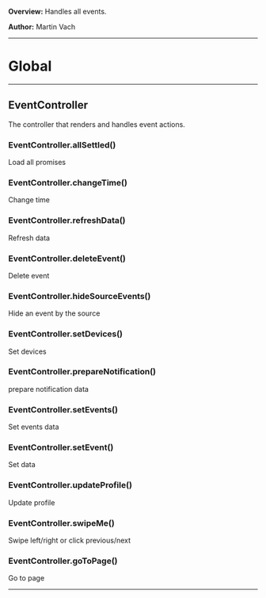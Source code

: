 **Overview:** Handles all events.



**Author:** Martin Vach




* * *

# Global





* * *

## EventController
The controller that renders and handles event actions.

### EventController.allSettled() 

Load all promises


### EventController.changeTime() 

Change time


### EventController.refreshData() 

Refresh data


### EventController.deleteEvent() 

Delete event


### EventController.hideSourceEvents() 

Hide an event by the source


### EventController.setDevices() 

Set devices


### EventController.prepareNotification() 

prepare notification data


### EventController.setEvents() 

Set events data


### EventController.setEvent() 

Set data


### EventController.updateProfile() 

Update profile


### EventController.swipeMe() 

Swipe left/right or click previous/next


### EventController.goToPage() 

Go to page




* * *
